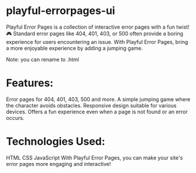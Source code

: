 # playful-errorpages-ui
Playful Error Pages is a collection of interactive error pages with a fun twist! 🎮  Standard error pages like 404, 401, 403, or 500 often provide a boring experience for users encountering an issue. With Playful Error Pages, bring a more enjoyable experience by adding a jumping game.

Note: you can rename to .html
# Features:
Error pages for 404, 401, 403, 500 and more.
A simple jumping game where the character avoids obstacles.
Responsive design suitable for various devices.
Offers a fun experience even when a page is not found or an error occurs.
# Technologies Used:
HTML
CSS
JavaScript
With Playful Error Pages, you can make your site's error pages more engaging and interactive!
